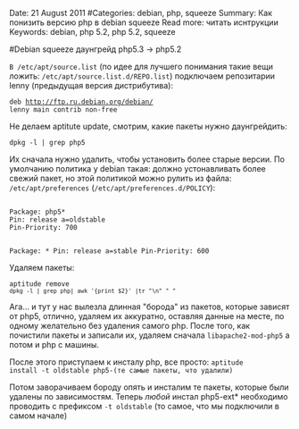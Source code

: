 Date: 21 August 2011
#Categories: debian, php, squeeze
Summary: Как понизить версию php в debian squeeze
Read more: читать иснтрукции
Keywords: debian, php 5.2, php 5.2, squeeze

#Debian squeeze даунгрейд php5.3 -> php5.2

<code>В /etc/apt/source.list</code> (по идее для лучшего понимания такие вещи ложить: <code>/etc/apt/source.list.d/REPO.list</code>)
подключаем репозитарии lenny (предыдущая версия дистрибутива):

<code>deb http://ftp.ru.debian.org/debian/ lenny main contrib non-free</code>

Не делаем aptitute update, смотрим, какие пакеты нужно даунгрейдить:

<code>dpkg -l | grep php5</code>

Их сначала нужно удалить, чтобы установить более старые версии.
По умолчанию политика у debian такая: должно устонавливать более свежий пакет, но этой политикой можно рулить из файла:
<code>/etc/apt/preferences</code> (<code>/etc/apt/preferences.d/POLICY</code>):

<code>
Package: php5*
Pin: release a=oldstable
Pin-Priority: 700


Package: *
Pin: release a=stable
Pin-Priority: 600</code>

Удаляем пакеты:

<code>aptitude remove `dpkg -l | grep php| awk '{print $2}' |tr "\n" " "`</code>

Ага... и тут у нас вылезла длинная "борода" из пакетов, которые зависят от php5, отлично, удаляем их аккуратно, оставляя данные на месте, по одному
желательно без удаления самого php. После того, как почистили пакеты и записали их, удаляем сначала <code>libapache2-mod-php5</code> а потом и php с машины.

После этого приступаем к инсталу php, все просто:
<code>aptitude install -t oldstable php5-(те самые пакеты, что удалили)</code>

Потом заворачиваем бороду опять и инсталим те пакеты, которые были удалены по зависимостям.
Теперь *любой* инстал php5-ext* необходимо проводить с префиксом <code>-t oldstable</code> (то самое, что мы подключили в самом начале)
